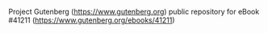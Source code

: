 Project Gutenberg (https://www.gutenberg.org) public repository for eBook #41211 (https://www.gutenberg.org/ebooks/41211)
